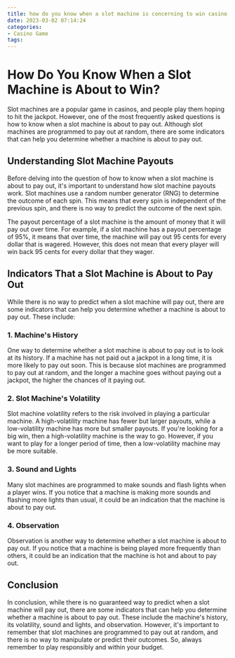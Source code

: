 ```yaml
---
title: how do you know when a slot machine is concerning to win casino game
date: 2023-03-02 07:14:24
categories:
- Casino Game
tags:
---
```

# How Do You Know When a Slot Machine is About to Win?

Slot machines are a popular game in casinos, and people play them hoping to hit the jackpot. However, one of the most frequently asked questions is how to know when a slot machine is about to pay out. Although slot machines are programmed to pay out at random, there are some indicators that can help you determine whether a machine is about to pay out.

## Understanding Slot Machine Payouts

Before delving into the question of how to know when a slot machine is about to pay out, it's important to understand how slot machine payouts work. Slot machines use a random number generator (RNG) to determine the outcome of each spin. This means that every spin is independent of the previous spin, and there is no way to predict the outcome of the next spin.

The payout percentage of a slot machine is the amount of money that it will pay out over time. For example, if a slot machine has a payout percentage of 95%, it means that over time, the machine will pay out 95 cents for every dollar that is wagered. However, this does not mean that every player will win back 95 cents for every dollar that they wager.

## Indicators That a Slot Machine is About to Pay Out

While there is no way to predict when a slot machine will pay out, there are some indicators that can help you determine whether a machine is about to pay out. These include:

### 1. Machine's History

One way to determine whether a slot machine is about to pay out is to look at its history. If a machine has not paid out a jackpot in a long time, it is more likely to pay out soon. This is because slot machines are programmed to pay out at random, and the longer a machine goes without paying out a jackpot, the higher the chances of it paying out.

### 2. Slot Machine's Volatility

Slot machine volatility refers to the risk involved in playing a particular machine. A high-volatility machine has fewer but larger payouts, while a low-volatility machine has more but smaller payouts. If you're looking for a big win, then a high-volatility machine is the way to go. However, if you want to play for a longer period of time, then a low-volatility machine may be more suitable.

### 3. Sound and Lights

Many slot machines are programmed to make sounds and flash lights when a player wins. If you notice that a machine is making more sounds and flashing more lights than usual, it could be an indication that the machine is about to pay out.

### 4. Observation

Observation is another way to determine whether a slot machine is about to pay out. If you notice that a machine is being played more frequently than others, it could be an indication that the machine is hot and about to pay out.

## Conclusion

In conclusion, while there is no guaranteed way to predict when a slot machine will pay out, there are some indicators that can help you determine whether a machine is about to pay out. These include the machine's history, its volatility, sound and lights, and observation. However, it's important to remember that slot machines are programmed to pay out at random, and there is no way to manipulate or predict their outcomes. So, always remember to play responsibly and within your budget.